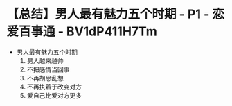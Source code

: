 # 【总结】男人最有魅力五个时期 - P1 - 恋爱百事通 - BV1dP411H7Tm

-   男人最有魅力五个时期
    1.  男人越来越帅
    2.  不把感情当回事
    3.  不再胡思乱想
    4.  不再执着于改变对方
    5.  爱自己比爱对方更多